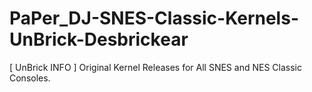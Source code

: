 # PaPer_DJ-SNES-Classic-Kernels-UnBrick-Desbrickear
[ UnBrick INFO ] Original Kernel Releases for All SNES and NES Classic Consoles.
